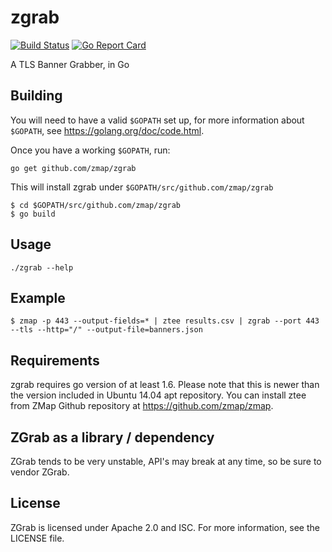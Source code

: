 zgrab
==================

[![Build Status](https://travis-ci.org/zmap/zgrab.svg?branch=master)](https://travis-ci.org/zmap/zgrab)
[![Go Report Card](https://goreportcard.com/badge/github.com/zmap/zgrab)](https://goreportcard.com/report/github.com/zmap/zgrab)

A TLS Banner Grabber, in Go

## Building

You will need to have a valid `$GOPATH` set up, for more information about `$GOPATH`, see https://golang.org/doc/code.html.

Once you have a working `$GOPATH`, run:

```
go get github.com/zmap/zgrab
```

This will install zgrab under `$GOPATH/src/github.com/zmap/zgrab`

```
$ cd $GOPATH/src/github.com/zmap/zgrab
$ go build
```

## Usage

```
./zgrab --help
```

## Example

```
$ zmap -p 443 --output-fields=* | ztee results.csv | zgrab --port 443 --tls --http="/" --output-file=banners.json
```

## Requirements

zgrab requires go version of at least 1.6. Please note that this is newer than the version included in Ubuntu 14.04 apt repository. You can install ztee from ZMap Github repository at https://github.com/zmap/zmap.


## ZGrab as a library / dependency

ZGrab tends to be very unstable, API's may break at any time, so be sure to vendor ZGrab.

## License

ZGrab is licensed under Apache 2.0 and ISC. For more information, see the LICENSE file.

